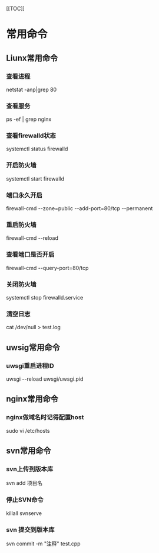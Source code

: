 [[TOC]]
# 常用命令
## Liunx常用命令
### 查看进程
netstat -anp|grep 80
### 查看服务
ps -ef | grep nginx
### 查看firewalld状态
systemctl status firewalld
### 开启防火墙
systemctl start firewalld
### 端口永久开启
firewall-cmd --zone=public --add-port=80/tcp --permanent 
### 重启防火墙
firewall-cmd --reload
### 查看端口是否开启 
firewall-cmd --query-port=80/tcp
### 关闭防火墙
systemctl stop firewalld.service
### 清空日志
cat /dev/null > test.log
## uwsig常用命令
### uwsgi重启进程ID
uwsgi --reload uwsgi/uwsgi.pid

## nginx常用命令
### nginx做域名时记得配置host
sudo vi /etc/hosts

## svn常用命令
### svn上传到版本库
svn add 项目名
### 停止SVN命令
killall svnserve
### svn 提交到版本库
svn commit -m "注释" test.cpp
